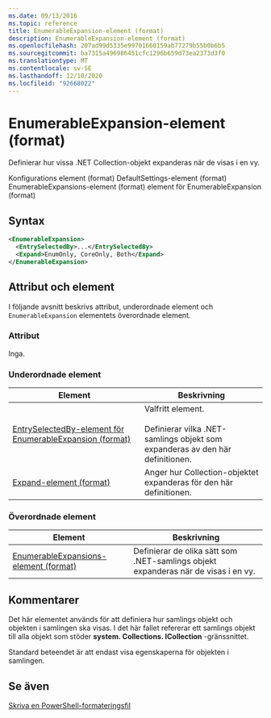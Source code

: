 ```yaml
---
ms.date: 09/13/2016
ms.topic: reference
title: EnumerableExpansion-element (format)
description: EnumerableExpansion-element (format)
ms.openlocfilehash: 207ad99d5335e99701660159ab77279b55b0b6b5
ms.sourcegitcommit: ba7315a496986451cfc1296b659d73ea2373d3f0
ms.translationtype: MT
ms.contentlocale: sv-SE
ms.lasthandoff: 12/10/2020
ms.locfileid: "92668022"
---
```

# <a name="enumerableexpansion-element-format"></a>EnumerableExpansion-element (format)

Definierar hur vissa .NET Collection-objekt expanderas när de visas i en vy.

Konfigurations element (format) DefaultSettings-element (format) EnumerableExpansions-element (format) element för EnumerableExpansion (format)

## <a name="syntax"></a>Syntax

```xml
<EnumerableExpansion>
  <EntrySelectedBy>...</EntrySelectedBy>
  <Expand>EnumOnly, CoreOnly, Both</Expand>
</EnumerableExpansion>
```

## <a name="attributes-and-elements"></a>Attribut och element

I följande avsnitt beskrivs attribut, underordnade element och `EnumerableExpansion` elementets överordnade element.

### <a name="attributes"></a>Attribut

Inga.

### <a name="child-elements"></a>Underordnade element

|Element|Beskrivning|
|-------------|-----------------|
|[EntrySelectedBy-element för EnumerableExpansion (format)](./entryselectedby-element-for-enumerableexpansion-format.md)|Valfritt element.<br /><br /> Definierar vilka .NET-samlings objekt som expanderas av den här definitionen.|
|[Expand-element (format)](./expand-element-format.md)|Anger hur Collection-objektet expanderas för den här definitionen.|

### <a name="parent-elements"></a>Överordnade element

|Element|Beskrivning|
|-------------|-----------------|
|[EnumerableExpansions-element (format)](./enumerableexpansions-element-format.md)|Definierar de olika sätt som .NET-samlings objekt expanderas när de visas i en vy.|

## <a name="remarks"></a>Kommentarer

Det här elementet används för att definiera hur samlings objekt och objekten i samlingen ska visas. I det här fallet refererar ett samlings objekt till alla objekt som stöder  **system. Collections. ICollection** -gränssnittet.

Standard beteendet är att endast visa egenskaperna för objekten i samlingen.

## <a name="see-also"></a>Se även

[Skriva en PowerShell-formateringsfil](./writing-a-powershell-formatting-file.md)
